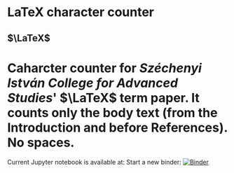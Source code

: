 # LaTeX character counter
## $\LaTeX$
# Caharcter counter for _Széchenyi István College for Advanced Studies_' $\LaTeX$ term paper. It counts only the body text (from the Introduction and before References). No spaces.

Current Jupyter notebook is available at: 
Start a new binder:
[![Binder](https://mybinder.org/badge_logo.svg)](https://mybinder.org/v2/gh/TamasFelfoldi/LaTeX-char-counter.git/HEAD)
